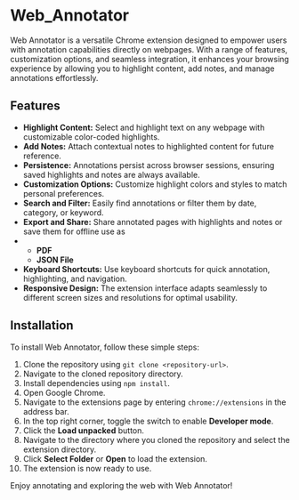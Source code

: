 # Web_Annotator

Web Annotator is a versatile Chrome extension designed to empower users with annotation capabilities directly on webpages. With a range of features, customization options, and seamless integration, it enhances your browsing experience by allowing you to highlight content, add notes, and manage annotations effortlessly.

## Features

*   **Highlight Content:** Select and highlight text on any webpage with customizable color-coded highlights.
*   **Add Notes:** Attach contextual notes to highlighted content for future reference.
*   **Persistence:** Annotations persist across browser sessions, ensuring saved highlights and notes are always available.
*   **Customization Options:** Customize highlight colors and styles to match personal preferences.
*   **Search and Filter:** Easily find annotations or filter them by date, category, or keyword.
*   **Export and Share:** Share annotated pages with highlights and notes or save them for offline use as
*    - **PDF**
     - **JSON File**
*   **Keyboard Shortcuts:** Use keyboard shortcuts for quick annotation, highlighting, and navigation.
*   **Responsive Design:** The extension interface adapts seamlessly to different screen sizes and resolutions for optimal usability.
## Installation

To install Web Annotator, follow these simple steps:

1. Clone the repository using `git clone <repository-url>`.
2. Navigate to the cloned repository directory.
3. Install dependencies using `npm install`.
4. Open Google Chrome.
5. Navigate to the extensions page by entering `chrome://extensions` in the address bar.
6. In the top right corner, toggle the switch to enable **Developer mode**.
7. Click the **Load unpacked** button.
8. Navigate to the directory where you cloned the repository and select the extension directory.
9. Click **Select Folder** or **Open** to load the extension.
10. The extension is now ready to use.

Enjoy annotating and exploring the web with Web Annotator!


